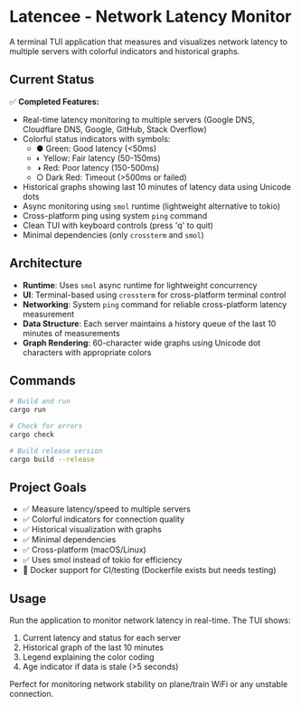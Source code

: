 # Latencee - Network Latency Monitor

A terminal TUI application that measures and visualizes network latency to multiple servers with colorful indicators and historical graphs.

## Current Status

✅ **Completed Features:**
- Real-time latency monitoring to multiple servers (Google DNS, Cloudflare DNS, Google, GitHub, Stack Overflow)
- Colorful status indicators with symbols:
  - ● Green: Good latency (<50ms)
  - ◐ Yellow: Fair latency (50-150ms) 
  - ◑ Red: Poor latency (150-500ms)
  - ○ Dark Red: Timeout (>500ms or failed)
- Historical graphs showing last 10 minutes of latency data using Unicode dots
- Async monitoring using `smol` runtime (lightweight alternative to tokio)
- Cross-platform ping using system `ping` command
- Clean TUI with keyboard controls (press 'q' to quit)
- Minimal dependencies (only `crossterm` and `smol`)

## Architecture

- **Runtime**: Uses `smol` async runtime for lightweight concurrency
- **UI**: Terminal-based using `crossterm` for cross-platform terminal control
- **Networking**: System `ping` command for reliable cross-platform latency measurement
- **Data Structure**: Each server maintains a history queue of the last 10 minutes of measurements
- **Graph Rendering**: 60-character wide graphs using Unicode dot characters with appropriate colors

## Commands

```bash
# Build and run
cargo run

# Check for errors
cargo check

# Build release version
cargo build --release
```

## Project Goals

- ✅ Measure latency/speed to multiple servers
- ✅ Colorful indicators for connection quality
- ✅ Historical visualization with graphs
- ✅ Minimal dependencies
- ✅ Cross-platform (macOS/Linux)
- ✅ Uses smol instead of tokio for efficiency
- 🔄 Docker support for CI/testing (Dockerfile exists but needs testing)

## Usage

Run the application to monitor network latency in real-time. The TUI shows:
1. Current latency and status for each server
2. Historical graph of the last 10 minutes
3. Legend explaining the color coding
4. Age indicator if data is stale (>5 seconds)

Perfect for monitoring network stability on plane/train WiFi or any unstable connection.
